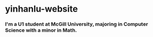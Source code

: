 # yinhanlu-website
### I'm a U1 student at McGill University, majoring in Computer Science with a minor in Math.
